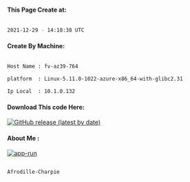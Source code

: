 
   
#### This Page Create at:

```bash

2021-12-29 - 14:18:38 UTC

```

#### Create By Machine:

```bash

Host Name : fv-az39-764

platform  : Linux-5.11.0-1022-azure-x86_64-with-glibc2.31

Ip Local  : 10.1.0.132

```
#### Download This code Here:

[![GitHub release (latest by date)](https://img.shields.io/github/v/release/Afrodille-Charpie/App-Run-1?style=for-the-badge&label=Download)](https://github.com/Afrodille-Charpie/App-Run-1/releases) 

</p> 

#### About Me :

[![app-run](https://github.com/Afrodille-Charpie/App-Run-1/actions/workflows/app-run.yml/badge.svg)](https://github.com/Afrodille-Charpie/App-Run-1/actions/workflows/app-run.yml)

```bash

Afrodille-Charpie

```

